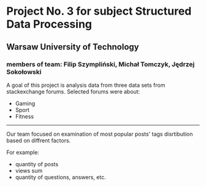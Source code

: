 # Project No. 3 for subject Structured Data Processing
## Warsaw University of Technology
### members of team: Filip Szympliński, Michał Tomczyk, Jędrzej Sokołowski

A goal of this project is analysis data from three data sets from stackexchange forums.
Selected forums were about:
* Gaming
* Sport
* Fitness
  
***
  
Our team focused on examination of most popular posts' tags disrtibution
based on diffrent factors. 
&nbsp;

For example: 
* quantity of posts
* views sum
* quantity of questions, answers, etc.
